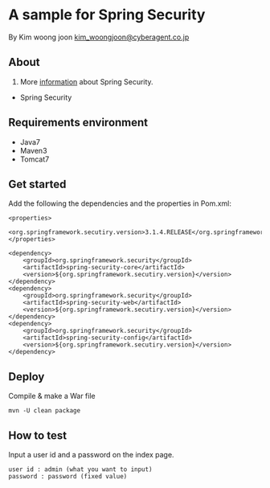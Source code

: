 # A sample for Spring Security

By Kim woong joon
kim_woongjoon@cyberagent.co.jp

## About
1. More [information](http://projects.spring.io/spring-security/) about Spring Security.

* Spring Security

## Requirements environment 
* Java7
* Maven3
* Tomcat7

## Get started
Add the following the dependencies and the properties in Pom.xml:
```
<properties>
	<org.springframework.secutiry.version>3.1.4.RELEASE</org.springframework.secutiry.version>
</properties>

<dependency>
	<groupId>org.springframework.security</groupId>
	<artifactId>spring-security-core</artifactId>
	<version>${org.springframework.secutiry.version}</version>
</dependency>
<dependency>
	<groupId>org.springframework.security</groupId>
	<artifactId>spring-security-web</artifactId>
	<version>${org.springframework.secutiry.version}</version>
</dependency>
<dependency>
	<groupId>org.springframework.security</groupId>
	<artifactId>spring-security-config</artifactId>
	<version>${org.springframework.secutiry.version}</version>
</dependency>
```

## Deploy
Compile & make a War file
```
mvn -U clean package
```

## How to test
Input a user id and a password on the index page.
```
user id : admin (what you want to input)
password : password (fixed value)
```
